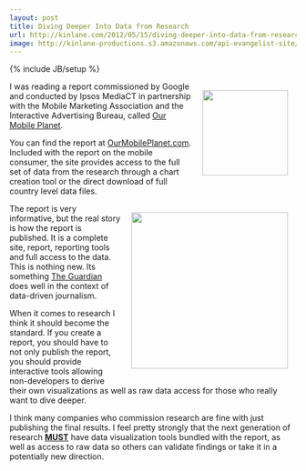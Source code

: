 ```yaml
---
layout: post
title: Diving Deeper Into Data from Research
url: http://kinlane.com/2012/05/15/diving-deeper-into-data-from-research/
image: http://kinlane-productions.s3.amazonaws.com/api-evangelist-site/blog/Our-Mobile-Planet.png
---
```

{% include JB/setup %}
<p>
     <img style="padding: 15px;" src="http://kinlane-productions.s3.amazonaws.com/Our-Mobile-Planet.png"  width="150" align="right" />
</p>
<p>
     I was reading a report commissioned by Google and conducted by Ipsos MediaCT in partnership with the Mobile Marketing Association and the Interactive Advertising Bureau, called <a title="Our Mobile Planet" href="http://www.ourmobileplanet.com/en/">Our Mobile Planet</a>.
</p>
<p>
     You can find the report at <a title="Our Mobile Planet" href="http://www.ourmobileplanet.com/en/">OurMobilePlanet.com</a>. Included with the report on the mobile consumer, the site provides access to the full set of data from the research through a chart creation tool or the direct download of full country level data files.
</p>
<p>
     <img style="padding: 15px;" src="http://kinlane-productions.s3.amazonaws.com/Our-Mobile-Planet-Chart.png"  width="275" align="right" />
</p>
<p>
     The report is very informative, but the real story is how the report is published. It is a complete site, report, reporting tools and full access to the data. This is nothing new. Its something <a title="The Guardian" href="http://www.guardian.co.uk/data">The Guardian</a> does well in the context of data-driven journalism.
</p>
<p>
     When it comes to research I think it should become the standard. If you create a report, you should have to not only publish the report, you should provide interactive tools allowing non-developers to derive their own visualizations as well as raw data access for those who really want to dive deeper.
</p>
<p>
     I think many companies who commission research are fine with just publishing the final results. I feel pretty strongly that the next generation of research <strong><span style="text-decoration: underline;">MUST</strong> have data visualization tools bundled with the report, as well as access to raw data so others can validate findings or take it in a potentially new direction.
</p>